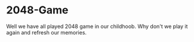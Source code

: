 # 2048-Game
Well we have all played 2048 game in our childhoob. Why don't we play it again and refresh our memories.
